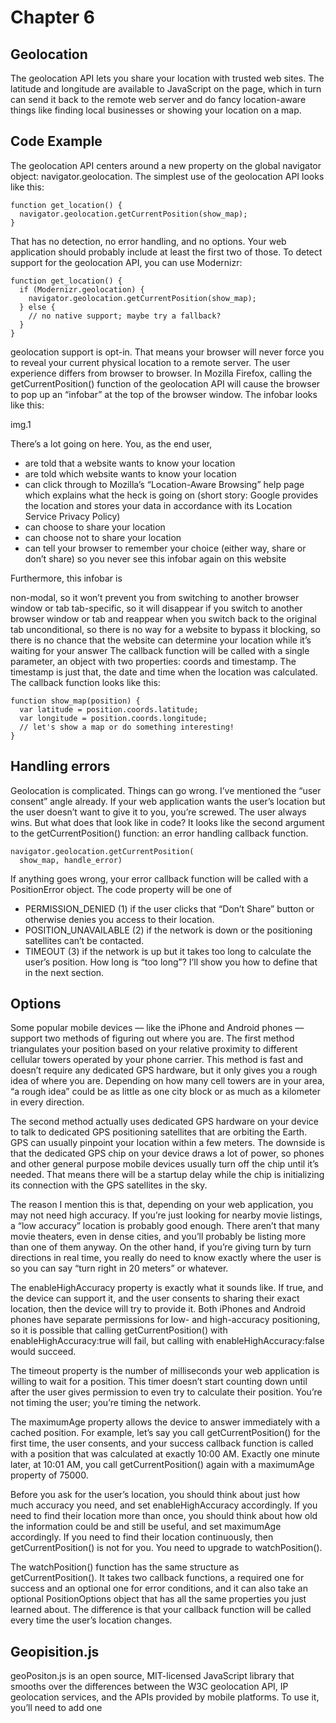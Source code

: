 # Chapter 6
## Geolocation
The geolocation API lets you share your location with trusted web sites. The latitude and longitude are available to JavaScript on the page, which in turn can send it back to the remote web server and do fancy location-aware things like finding local businesses or showing your location on a map.
## Code Example
The geolocation API centers around a new property on the global navigator object: navigator.geolocation.
The simplest use of the geolocation API looks like this:
```
function get_location() {
  navigator.geolocation.getCurrentPosition(show_map);
}
```
That has no detection, no error handling, and no options. Your web application should probably include at least the first two of those. To detect support for the geolocation API, you can use Modernizr:
```
function get_location() {
  if (Modernizr.geolocation) {
    navigator.geolocation.getCurrentPosition(show_map);
  } else {
    // no native support; maybe try a fallback?
  }
}
```
geolocation support is opt-in. That means your browser will never force you to reveal your current physical location to a remote server. The user experience differs from browser to browser. In Mozilla Firefox, calling the getCurrentPosition() function of the geolocation API will cause the browser to pop up an “infobar” at the top of the browser window. The infobar looks like this:

img.1

There’s a lot going on here. You, as the end user,

- are told that a website wants to know your location
- are told which website wants to know your location
- can click through to Mozilla’s “Location-Aware Browsing” help page which explains what the heck is going on (short story: Google provides the location and stores your data in accordance with its Location Service Privacy Policy)
- can choose to share your location
- can choose not to share your location
- can tell your browser to remember your choice (either way, share or don’t share) so you never see this infobar again on this website


Furthermore, this infobar is

non-modal, so it won’t prevent you from switching to another browser window or tab
tab-specific, so it will disappear if you switch to another browser window or tab and reappear when you switch back to the original tab
unconditional, so there is no way for a website to bypass it
blocking, so there is no chance that the website can determine your location while it’s waiting for your answer
The callback function will be called with a single parameter, an object with two properties: coords and timestamp. The timestamp is just that, the date and time when the location was calculated.
The callback function looks like this:
```
function show_map(position) {
  var latitude = position.coords.latitude;
  var longitude = position.coords.longitude;
  // let's show a map or do something interesting!
}
```
## Handling errors
Geolocation is complicated. Things can go wrong. I’ve mentioned the “user consent” angle already. If your web application wants the user’s location but the user doesn’t want to give it to you, you’re screwed. The user always wins. But what does that look like in code? It looks like the second argument to the getCurrentPosition() function: an error handling callback function.
```
navigator.geolocation.getCurrentPosition(
  show_map, handle_error)
```
If anything goes wrong, your error callback function will be called with a PositionError object.
The code property will be one of
- PERMISSION_DENIED (1) if the user clicks that “Don’t Share” button or otherwise denies you access to their location.
- POSITION_UNAVAILABLE (2) if the network is down or the positioning satellites can’t be contacted.
- TIMEOUT (3) if the network is up but it takes too long to calculate the user’s position. How long is “too long”? I’ll show you how to define that in the next section.

## Options
Some popular mobile devices — like the iPhone and Android phones — support two methods of figuring out where you are. The first method triangulates your position based on your relative proximity to different cellular towers operated by your phone carrier. This method is fast and doesn’t require any dedicated GPS hardware, but it only gives you a rough idea of where you are. Depending on how many cell towers are in your area, “a rough idea” could be as little as one city block or as much as a kilometer in every direction.

The second method actually uses dedicated GPS hardware on your device to talk to dedicated GPS positioning satellites that are orbiting the Earth. GPS can usually pinpoint your location within a few meters. The downside is that the dedicated GPS chip on your device draws a lot of power, so phones and other general purpose mobile devices usually turn off the chip until it’s needed. That means there will be a startup delay while the chip is initializing its connection with the GPS satellites in the sky.

The reason I mention this is that, depending on your web application, you may not need high accuracy. If you’re just looking for nearby movie listings, a “low accuracy” location is probably good enough. There aren’t that many movie theaters, even in dense cities, and you’ll probably be listing more than one of them anyway. On the other hand, if you’re giving turn by turn directions in real time, you really do need to know exactly where the user is so you can say “turn right in 20 meters” or whatever.

The enableHighAccuracy property is exactly what it sounds like. If true, and the device can support it, and the user consents to sharing their exact location, then the device will try to provide it. Both iPhones and Android phones have separate permissions for low- and high-accuracy positioning, so it is possible that calling getCurrentPosition() with enableHighAccuracy:true will fail, but calling with enableHighAccuracy:false would succeed.

The timeout property is the number of milliseconds your web application is willing to wait for a position. This timer doesn’t start counting down until after the user gives permission to even try to calculate their position. You’re not timing the user; you’re timing the network.

The maximumAge property allows the device to answer immediately with a cached position. For example, let’s say you call getCurrentPosition() for the first time, the user consents, and your success callback function is called with a position that was calculated at exactly 10:00 AM. Exactly one minute later, at 10:01 AM, you call getCurrentPosition() again with a maximumAge property of 75000.

Before you ask for the user’s location, you should think about just how much accuracy you need, and set enableHighAccuracy accordingly. If you need to find their location more than once, you should think about how old the information could be and still be useful, and set maximumAge accordingly. If you need to find their location continuously, then getCurrentPosition() is not for you. You need to upgrade to watchPosition().

The watchPosition() function has the same structure as getCurrentPosition(). It takes two callback functions, a required one for success and an optional one for error conditions, and it can also take an optional PositionOptions object that has all the same properties you just learned about. The difference is that your callback function will be called every time the user’s location changes.
## Geopisition.js
geoPositon.js is an open source, MIT-licensed JavaScript library that smooths over the differences between the W3C geolocation API, IP geolocation services, and the APIs provided by mobile platforms. To use it, you’ll need to add one <script> element at the bottom of your page. (Technically, you could put it anywhere, but scripts in your <head> will make your page load more slowly. So don’t do that!)
```html
<!DOCTYPE html>
<html>
<head>
  <meta charset="utf-8">
  <title>Dive Into HTML5</title>
</head>
<body>
  ...
  <script src="geoPosition.js"></script>
</body>
</html>
```
Now you’re ready to use whichever geolocation API is installed.
```
if (geoPosition.init()) {
  geoPosition.getCurrentPosition(geoSuccess, geoError);
}
```
